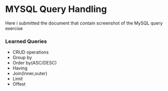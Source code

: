 <h1>MYSQL Query Handling</h1>
<p>Here i submitted the document that contain screenshot of the MySQL query exercise</p>
<h3>Learned Queries</h3>
<ul>
  <li>CRUD operations</li>
   <li>Group by</li>
   <li>Order by(ASC/DESC)</li>
   <li>Having</li>
   <li>Join(Inner,outer)</li>
   <li>Limit</li>
   <li>Offest</li>
   
</ul>

